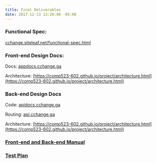 ```yaml
---
title: Final Deliverables
date: 2017-12-13 13:20:00 -05:00
---
```


### Functional Spec:  
[cchange.siteleaf.net/functional-spec.html](cchange.siteleaf.net/functional-spec.html)  

### Front-end Design Docs: 
Docs: [appdocs.cchange.ga](http://appdocs.cchange.ga)

Architecture: [https://comp523-602.github.io/project/architecture.html](https://comp523-602.github.io/project/architecture.html)

### Back-end Design Docs

Code: [apidocs.cchange.ga](http://apidocs.cchange.ga)

Routing: [api.cchange.ga](http://api.cchange.ga)

Architecture: [https://comp523-602.github.io/project/architecture.html](https://comp523-602.github.io/project/architecture.html)  

### [Front-end and Back-end Manual ](https://comp523-602.github.io/project/documentation.html)  

### [Test Plan](https://comp523-602.github.io/project/sprints/sprint-six.html#test-plan)